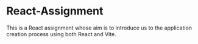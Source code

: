 # React-Assignment
This is a React assignment whose aim is to introduce us to the application creation process using both React and Vite.

